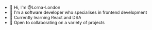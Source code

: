 - 👋 Hi, I’m @Lorna-London
- 👀 I'm a software developer who specialises in frontend development
- 🌱 Currently learning React and DSA
- 💞️ Open to collaborating on a variety of projects 


<!---
Lorna-London/Lorna-London is a ✨ special ✨ repository because its `README.md` (this file) appears on your GitHub profile.
You can click the Preview link to take a look at your changes.
--->


